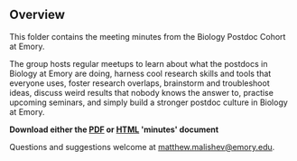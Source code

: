## Overview  

This folder contains the meeting minutes from the Biology Postdoc Cohort at Emory.    

The group hosts regular meetups to learn about what the postdocs in Biology at Emory are doing, harness cool research skills and tools that everyone uses, foster research overlaps, brainstorm and troubleshoot ideas, discuss weird results that nobody knows the answer to, practise upcoming seminars, and simply build a stronger postdoc culture in Biology at Emory.  

**Download either the [PDF](https://github.com/darwinanddavis/emory_postdocs/raw/master/minutes/minutes.pdf) or [HTML](http://htmlpreview.github.com/?https://github.com/darwinanddavis/emory_postdocs/blob/master/minutes/minutes.html) 'minutes' document**  

Questions and suggestions welcome at matthew.malishev@emory.edu.     
